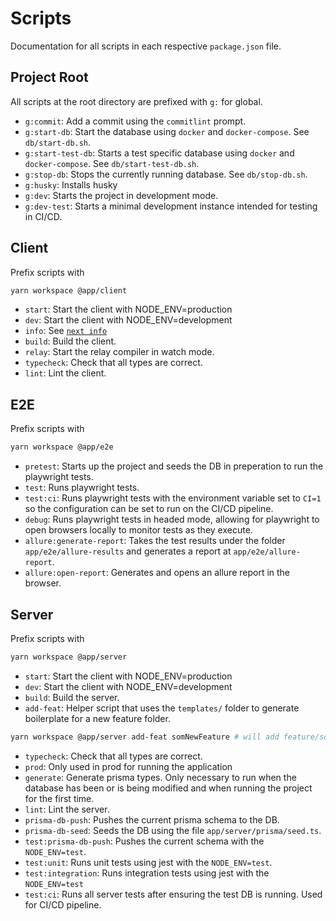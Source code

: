 # Scripts

Documentation for all scripts in each respective `package.json` file.

## Project Root

All scripts at the root directory are prefixed with `g:` for global.

-   `g:commit`: Add a commit using the `commitlint` prompt.
-   `g:start-db`: Start the database using `docker` and `docker-compose`. See `db/start-db.sh`.
-   `g:start-test-db`: Starts a test specific database using `docker` and `docker-compose`. See `db/start-test-db.sh`.
-   `g:stop-db`: Stops the currently running database. See `db/stop-db.sh`.
-   `g:husky`: Installs husky
-   `g:dev`: Starts the project in development mode.
-   `g:dev-test`: Starts a minimal development instance intended for testing in CI/CD.

## Client

Prefix scripts with

```bash
yarn workspace @app/client
```

-   `start`: Start the client with NODE_ENV=production
-   `dev`: Start the client with NODE_ENV=development
-   `info`: See [`next info`](https://nextjs.org/docs/api-reference/cli#info)
-   `build`: Build the client.
-   `relay`: Start the relay compiler in watch mode.
-   `typecheck`: Check that all types are correct.
-   `lint`: Lint the client.

## E2E

Prefix scripts with

```bash
yarn workspace @app/e2e
```

-   `pretest`: Starts up the project and seeds the DB in preperation to run the playwright tests.
-   `test`: Runs playwright tests.
-   `test:ci`: Runs playwright tests with the environment variable set to `CI=1` so the configuration can be set to run on the CI/CD pipeline.
-   `debug`: Runs playwright tests in headed mode, allowing for playwright to open browsers locally to monitor tests as they execute.
-   `allure:generate-report`: Takes the test results under the folder `app/e2e/allure-results` and generates a report at `app/e2e/allure-report`.
-   `allure:open-report`: Generates and opens an allure report in the browser.

## Server

Prefix scripts with

```bash
yarn workspace @app/server
```

-   `start`: Start the client with NODE_ENV=production
-   `dev`: Start the client with NODE_ENV=development
-   `build`: Build the server.
-   `add-feat`: Helper script that uses the `templates/` folder to generate boilerplate for a new feature folder.

```bash
yarn workspace @app/server add-feat somNewFeature # will add feature/some-new-feature with the appropriate files
```

-   `typecheck`: Check that all types are correct.
-   `prod`: Only used in prod for running the application
-   `generate`: Generate prisma types. Only necessary to run when the database has been or is being modified and when running the project for the first time.
-   `lint`: Lint the server.
-   `prisma-db-push`: Pushes the current prisma schema to the DB.
-   `prisma-db-seed`: Seeds the DB using the file `app/server/prisma/seed.ts`.
-   `test:prisma-db-push`: Pushes the current schema with the `NODE_ENV=test`.
-   `test:unit`: Runs unit tests using jest with the `NODE_ENV=test`.
-   `test:integration`: Runs integration tests using jest with the `NODE_ENV=test`
-   `test:ci`: Runs all server tests after ensuring the test DB is running. Used for CI/CD pipeline.
